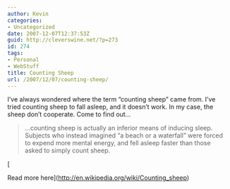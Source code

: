 ```yaml
---
author: Kevin
categories:
- Uncategorized
date: 2007-12-07T12:37:53Z
guid: http://cleverswine.net/?p=273
id: 274
tags:
- Personal
- WebStuff
title: Counting Sheep
url: /2007/12/07/counting-sheep/
---
```


I&#8217;ve always wondered where the term &#8220;counting sheep&#8221; came from. I&#8217;ve tried counting sheep to fall asleep, and it doesn&#8217;t work. In my case, the sheep don&#8217;t cooperate. Come to find out&#8230;

> &#8230;counting sheep is actually an inferior means of inducing sleep. Subjects who instead imagined &#8220;a beach or a waterfall&#8221; were forced to expend more mental energy, and fell asleep faster than those asked to simply count sheep.

[
  
Read more here](http://en.wikipedia.org/wiki/Counting_sheep)